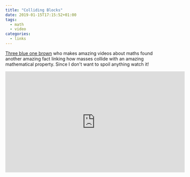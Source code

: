 ```yaml
---
title: "Colliding Blocks"
date: 2019-01-15T17:15:52+01:00
tags:
  - math
  - video
categories:
  - links
---
```


[Three blue one
brown](https://www.youtube.com/channel/UCYO_jab_esuFRV4b17AJtAw) who
makes amazing videos about maths found another amazing fact linking
how masses collide with an amazing mathematical property.  Since I
don't want to spoil anything watch it!

<iframe width="560" height="315" src="https://www.youtube-nocookie.com/embed/HEfHFsfGXjs" frameborder="0" allow="accelerometer; autoplay; encrypted-media; gyroscope; picture-in-picture" allowfullscreen></iframe>

<!--more-->
